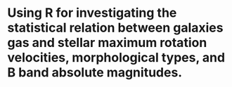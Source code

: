 # Using R for investigating the statistical relation between galaxies gas and stellar maximum rotation velocities, morphological types, and B band absolute magnitudes. 
